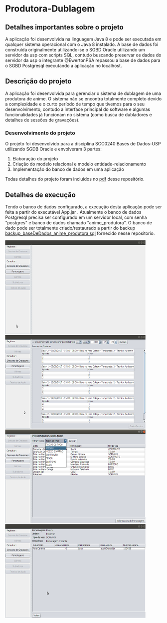 # Produtora-Dublagem
## Detalhes importantes sobre o projeto
A aplicação foi desenvolvida na linguagem Java 8 e pode ser executada em qualquer sistema operacional com o Java 8 instalado. A base de dados foi construída originalmente utilizando-se o SGBD Oracle utilizando um servidor da usp com scripts SQL, contudo buscando preservar os dados do servidor da usp o integrante @EwertonPSA repassou a base de dados para o SGBD Postgresql executando a aplicação no localhost. 

## Descrição do projeto
A aplicação foi desenvolvida para gerenciar o sistema de dublagem de uma produtora de anime. O sistema não se encontra totalmente completo devido a complexidade e o curto período de tempo que tivemos para o seu desenvolvimento, contudo a interface principal do software e algumas funcionalidades já funcionam no sistema (como busca de dubladores e detalhes de sessões de gravações).

###  Desenvolvimento do projeto
O projeto foi desenvolvido para a disciplina SCC0240 Bases de Dados-USP utilizando SGDB Oracle e envolveram 3 partes: 

1) Elaboração do projeto 
2) Criação do modelo relacional e modelo entidade-relacionamento 
3) Implementação do banco de dados em uma aplicação

Todas detalhes do projeto foram incluidos no [pdf](https://github.com/EwertonPSA/Produtora-Dublagem/blob/master/Banco%20de%20Dados%20-%20P3.pdf) desse repositório. 

## Detalhes de execução
Tendo o banco de dados configurado, a execução desta aplicação pode ser feita a partir do executável App.jar .
Atualmente o banco de dados Postgresql precisa ser configurado em um servidor local, com senha "postgres" e banco de dados chamado "anime_produtora". O banco de dado pode ser totalmente criado/restaurado a partir do backup [backup_baseDeDados_anime_produtora.sql](https://github.com/EwertonPSA/Produtora-Dublagem/blob/master/backup_baseDeDados_anime_produtora.sql) fornecido nesse repositorio. 

<img src="https://raw.githubusercontent.com/EwertonPSA/Produtora-Dublagem/master/img/1.png" width="450" height="300" />
<img src="https://raw.githubusercontent.com/EwertonPSA/Produtora-Dublagem/master/img/2.png" width="450" height="300" />
<img src="https://raw.githubusercontent.com/EwertonPSA/Produtora-Dublagem/master/img/3.png" width="450" height="300" />
<img src="https://raw.githubusercontent.com/EwertonPSA/Produtora-Dublagem/master/img/4.png" width="450" height="300" />
